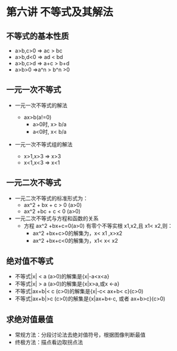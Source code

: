 # 第六讲 不等式及其解法

## 不等式的基本性质
- a>b,c>0 => ac > bc
- a>b,d<0 => ad < bd
- a>b,c>d => a+c > b+d
- a>b>0   =>a^n > b^n >0

## 一元一次不等式
- 一元一次不等式的解法
	- ax>b(a!=0)
		- a>0时, x> b/a
		- a<0时, x< b/a

- 一元一次不等式组的解法
	- x>1,x>3 => x>3
	- x<1,x<3 => x<1

## 一元二次不等式
- 一元二次不等式的标准形式为：
	- ax^2 + bx + c > 0 (a>0)
	- ax^2 +bc + c < 0 (a>0)
- 一元二次不等式与方程和函数的关系
	- 方程 ax^2 +bx+c=0(a>0) 有零个不等实根 x1,x2,且 x1< x2,则：
		- ax^2 +bx+c>0的解集为，x< x1 ,x>x2
		- ax^2 +bx+c<0的解集为，x1< x< x2

## 绝对值不等式
- 不等式|x| < a (a>0)的解集是{x|-a<x<a}
- 不等式|x| > a (a>0)的解集是{x|x>a,或x <-a}
- 不等式|ax+b|< c (c>0)的解集是{x|-c< ax+b< c}(c>0)
- 不等式|ax+b|>c (c>0)的解集是{x|ax+b<-c, 或者 ax+b>c}(c>0)

## 求绝对值最值
- 常规方法：分段讨论法去绝对值符号，根据图像判断最值
- 终极方法：描点看边取拐点法